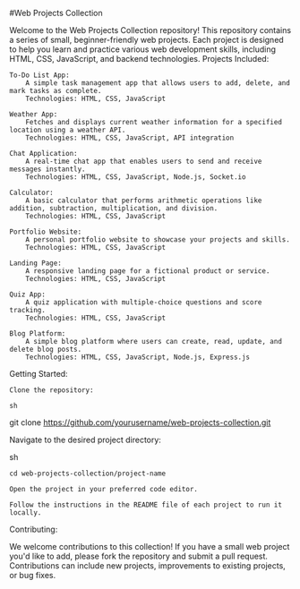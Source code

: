 #Web Projects Collection

Welcome to the Web Projects Collection repository! This repository contains a series of small, beginner-friendly web projects. Each project is designed to help you learn and practice various web development skills, including HTML, CSS, JavaScript, and backend technologies.
Projects Included:

    To-Do List App:
        A simple task management app that allows users to add, delete, and mark tasks as complete.
        Technologies: HTML, CSS, JavaScript

    Weather App:
        Fetches and displays current weather information for a specified location using a weather API.
        Technologies: HTML, CSS, JavaScript, API integration

    Chat Application:
        A real-time chat app that enables users to send and receive messages instantly.
        Technologies: HTML, CSS, JavaScript, Node.js, Socket.io

    Calculator:
        A basic calculator that performs arithmetic operations like addition, subtraction, multiplication, and division.
        Technologies: HTML, CSS, JavaScript

    Portfolio Website:
        A personal portfolio website to showcase your projects and skills.
        Technologies: HTML, CSS, JavaScript

    Landing Page:
        A responsive landing page for a fictional product or service.
        Technologies: HTML, CSS, JavaScript

    Quiz App:
        A quiz application with multiple-choice questions and score tracking.
        Technologies: HTML, CSS, JavaScript

    Blog Platform:
        A simple blog platform where users can create, read, update, and delete blog posts.
        Technologies: HTML, CSS, JavaScript, Node.js, Express.js

Getting Started:

    Clone the repository:

    sh

git clone https://github.com/yourusername/web-projects-collection.git

Navigate to the desired project directory:

sh

    cd web-projects-collection/project-name

    Open the project in your preferred code editor.

    Follow the instructions in the README file of each project to run it locally.

Contributing:

We welcome contributions to this collection! If you have a small web project you'd like to add, please fork the repository and submit a pull request. Contributions can include new projects, improvements to existing projects, or bug fixes.

